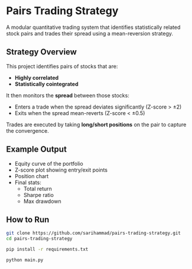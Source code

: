 # Pairs Trading Strategy

A modular quantitative trading system that identifies statistically related stock pairs and trades their spread using a mean-reversion strategy.

## Strategy Overview

This project identifies pairs of stocks that are:

- **Highly correlated**
- **Statistically cointegrated**

It then monitors the **spread** between those stocks:

- Enters a trade when the spread deviates significantly (Z-score > ±2)
- Exits when the spread mean-reverts (Z-score < ±0.5)

Trades are executed by taking **long/short positions** on the pair to capture the convergence.

## Example Output

- Equity curve of the portfolio  
- Z-score plot showing entry/exit points  
- Position chart  
- Final stats:
  - Total return
  - Sharpe ratio
  - Max drawdown

## How to Run

```bash
git clone https://github.com/sarihammad/pairs-trading-strategy.git
cd pairs-trading-strategy

pip install -r requirements.txt

python main.py